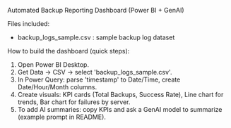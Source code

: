 Automated Backup Reporting Dashboard (Power BI + GenAI)

Files included:
- backup_logs_sample.csv : sample backup log dataset

How to build the dashboard (quick steps):
1. Open Power BI Desktop.
2. Get Data -> CSV -> select 'backup_logs_sample.csv'.
3. In Power Query: parse 'timestamp' to Date/Time, create Date/Hour/Month columns.
4. Create visuals: KPI cards (Total Backups, Success Rate), Line chart for trends, Bar chart for failures by server.
5. To add AI summaries: copy KPIs and ask a GenAI model to summarize (example prompt in README).
